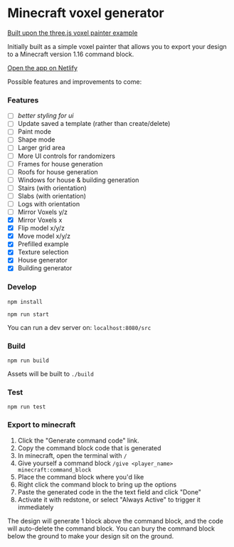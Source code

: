 # Minecraft voxel generator

[Built upon the three.js voxel painter example](https://threejs.org/examples/webgl_interactive_voxelpainter.html)

Initially built as a simple voxel painter that allows you to export your design to a Minecraft version 1.16 command block.

[Open the app on Netlify](https://voxelcraft.netlify.app/)

Possible features and improvements to come:

### Features

- [ ] _better styling for ui_
- [ ] Update saved a template (rather than create/delete)
- [ ] Paint mode
- [ ] Shape mode
- [ ] Larger grid area
- [ ] More UI controls for randomizers
- [ ] Frames for house generation
- [ ] Roofs for house generation
- [ ] Windows for house & building generation
- [ ] Stairs (with orientation)
- [ ] Slabs (with orientation)
- [ ] Logs with orientation
- [ ] Mirror Voxels y/z
- [x] Mirror Voxels x
- [x] Flip model x/y/z
- [x] Move model x/y/z
- [x] Prefilled example
- [x] Texture selection
- [x] House generator
- [x] Building generator

### Develop

`npm install`

`npm run start`

You can run a dev server on: `localhost:8080/src`

### Build

`npm run build`

Assets will be built to `./build`

### Test

`npm run test`

### Export to minecraft

1. Click the "Generate command code" link.
1. Copy the command block code that is generated
1. In minecraft, open the terminal with `/`
1. Give yourself a command block `/give <player_name> minecraft:command_block`
1. Place the command block where you'd like
1. Right click the command block to bring up the options
1. Paste the generated code in the the text field and click "Done"
1. Activate it with redstone, or select "Always Active" to trigger it immediately

The design will generate 1 block above the command block, and the code will auto-delete the command block. You can bury the command block below the ground to make your design sit on the ground.
